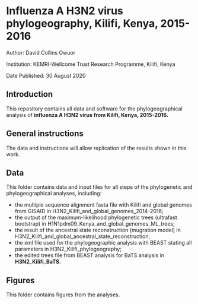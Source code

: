 # Influenza A H3N2 virus phylogeography, Kilifi, Kenya, 2015-2016

Author:	David Collins Owuor

Institution:	KEMRI-Wellcome Trust Research Programme, Kilifi, Kenya

Date Published: 30 August 2020

## Introduction

This repository contains all data and software for the phylogeographical analysis of **influenza A H3N2 virus from Kilifi, Kenya, 2015-2016.**

## General instructions

The data and instructions will allow replication of the results shown in this work.

## Data

This folder contains data and input files for all steps of the phylogenetic and phylogeographical analyses,
including:

* the multiple sequence alignment fasta file with Kilifi and global genomes from GISAID in H3N2_Kilifi_and_global_genomes_2014-2016;
* the output of the maximum-likelihood phylogenetic trees (ultrafast bootstrap) in H1N1pdm09_Kenya_and_global_genomes_ML_trees;
* the result of the ancestral state reconstruction (mugration model) in H3N2_Kilifi_and_global_ancestral_state_reconstruction;   
* the xml file used for the phylogeographic analysis with BEAST stating all parameters in H3N2_Kilifi_phylogeography;
* the edited trees file from BEAST analysis for BaTS analysis in **H3N2_Kilifi_BaTS**.

##	Figures

This folder contains figures from the analyses.

